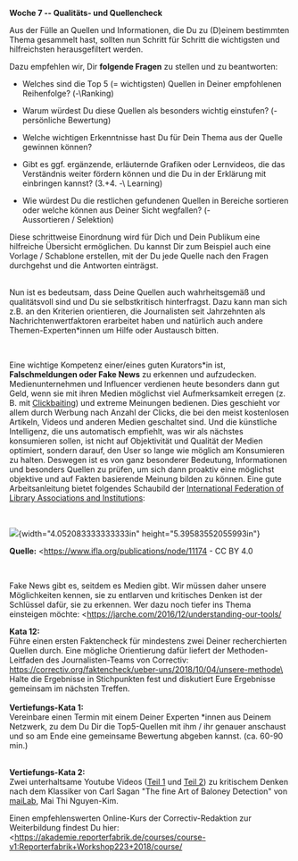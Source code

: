 **Woche 7 -- Qualitäts- und Quellencheck**

 Aus der Fülle an Quellen und Informationen, die Du zu (D)einem
 bestimmten Thema gesammelt hast, sollten nun Schritt für Schritt die
 wichtigsten und hilfreichsten herausgefiltert werden.

 Dazu empfehlen wir, Dir **folgende Fragen** zu stellen und zu
 beantworten:

-   Welches sind die Top 5 (= wichtigsten) Quellen in Deiner empfohlenen
     Reihenfolge? (-\Ranking)

-   Warum würdest Du diese Quellen als besonders wichtig einstufen? (-\
     persönliche Bewertung)

-   Welche wichtigen Erkenntnisse hast Du für Dein Thema aus der Quelle
     gewinnen können?

-   Gibt es ggf. ergänzende, erläuternde Grafiken oder Lernvideos, die
     das Verständnis weiter fördern können und die Du in der Erklärung
     mit einbringen kannst? (3.+4. -\ Learning)

-   Wie würdest Du die restlichen gefundenen Quellen in Bereiche
     sortieren oder welche können aus Deiner Sicht wegfallen? (-\
     Aussortieren / Selektion)

 Diese schrittweise Einordnung wird für Dich und Dein Publikum eine
 hilfreiche Übersicht ermöglichen. Du kannst Dir zum Beispiel auch eine
 Vorlage / Schablone erstellen, mit der Du jede Quelle nach den Fragen
 durchgehst und die Antworten einträgst.\
  

 Nun ist es bedeutsam, dass Deine Quellen auch wahrheitsgemäß und
 qualitätsvoll sind und Du sie selbstkritisch hinterfragst. Dazu kann
 man sich z.B. an den Kriterien orientieren, die Journalisten seit
 Jahrzehnten als Nachrichtenwertfaktoren erarbeitet haben und natürlich
 auch andere Themen-Experten\*innen um Hilfe oder Austausch bitten.

  

 Eine wichtige Kompetenz einer/eines guten Kurators\*in ist,
 **Falschmeldungen oder Fake News** zu erkennen und aufzudecken.
 Medienunternehmen und Influencer verdienen heute besonders dann gut
 Geld, wenn sie mit ihren Medien möglichst viel Aufmerksamkeit erregen
 (z. B. mit [Clickbaiting](https://de.wikipedia.org/wiki/Clickbaiting))
 und extreme Meinungen bedienen. Dies geschieht vor allem durch Werbung
 nach Anzahl der Clicks, die bei den meist kostenlosen Artikeln, Videos
 und anderen Medien geschaltet sind. Und die künstliche Intelligenz,
 die uns automatisch empfiehlt, was wir als nächstes konsumieren
 sollen, ist nicht auf Objektivität und Qualität der Medien optimiert,
 sondern darauf, den User so lange wie möglich am Konsumieren zu
 halten. Deswegen ist es von ganz besonderer Bedeutung, Informationen
 und besonders Quellen zu prüfen, um sich dann proaktiv eine möglichst
 objektive und auf Fakten basierende Meinung bilden zu können. Eine
 gute Arbeitsanleitung bietet folgendes Schaubild der [International
 Federation of Library Associations and
 Institutions](https://www.ifla.org/):

  

 ![](./images/media/image11.jpg){width="4.052083333333333in"
 height="5.39583552055993in"}

**Quelle:** <https://www.ifla.org/publications/node/11174 - CC BY 4.0

  

 Fake News gibt es, seitdem es Medien gibt. Wir müssen daher unsere
 Möglichkeiten kennen, sie zu entlarven und kritisches Denken ist der
 Schlüssel dafür, sie zu erkennen. Wer dazu noch tiefer ins Thema
 einsteigen möchte:
 <https://jarche.com/2016/12/understanding-our-tools/

 **Kata 12:**\
 Führe einen ersten Faktencheck für mindestens zwei Deiner
 recherchierten Quellen durch. Eine mögliche Orientierung dafür liefert
 der Methoden-Leitfaden des Journalisten-Teams von Correctiv:
 [https://correctiv.org/faktencheck/ueber-uns/2018/10/04/unsere-methode\
 ](https://correctiv.org/faktencheck/ueber-uns/2018/10/04/unsere-methode)Halte
 die Ergebnisse in Stichpunkten fest und diskutiert Eure Ergebnisse
 gemeinsam im nächsten Treffen.\
 \
 **Vertiefungs-Kata 1:**\
 Vereinbare einen Termin mit einem Deiner Experten \*innen aus Deinem
 Netzwerk, zu dem Du Dir die Top5-Quellen mit ihm / ihr genauer
 anschaust und so am Ende eine gemeinsame Bewertung abgeben kannst.
 (ca. 60-90 min.)\
  

 **Vertiefungs-Kata 2:**\
 Zwei unterhaltsame Youtube Videos ([Teil
 1](https://youtu.be/qTKat-O7F7g) und [Teil
 2](https://youtu.be/AlSmcBbT15Y)) zu kritischem Denken nach dem
 Klassiker von Carl Sagan \"The fine Art of Baloney Detection\" von
 [maiLab](https://www.youtube.com/channel/UCyHDQ5C6z1NDmJ4g6SerW8g/about),
 Mai Thi Nguyen-Kim.

 Einen empfehlenswerten Online-Kurs der Correctiv-Redaktion zur
 Weiterbildung findest Du hier:
 <https://akademie.reporterfabrik.de/courses/course-v1:Reporterfabrik+Workshop223+2018/course/
